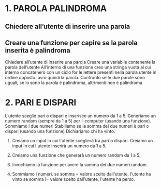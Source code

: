 # 1. PAROLA PALINDROMA 

## Chiedere all’utente di inserire una parola
## Creare una funzione per capire se la parola inserita è palindroma

Chiedere all'utente di inserire una parola
Creare una variabile contenente la parola dell'utente
All'interno di una funzione creo una stringa vuota al cui interno concatenerò con un ciclo for 
le lettere presenti nella parola utente in ordine opposto. 
avrò quindi la parola.
Confronto se le due parole sono uguali, se lo sono la parola è palindroma, altrimenti non è palindroma.



# 2. PARI E DISPARI

L’utente sceglie pari o dispari e inserisce un numero da 1 a 5.
Generiamo un numero random (sempre da 1 a 5) per il computer (usando una funzione).
Sommiamo i due numeri
Stabiliamo se la somma dei due numeri è pari o dispari (usando una funzione)
Dichiariamo chi ha vinto.

1. Creiamo un input in cui l'utente sceglierà tra pari o dispari.
    Creiamo un input in cui l'utente inserirà un numero da 1 a 5.

2. Creiamo una funzione che generarà un numero random da 1 a 5.
3. Invochiamo la funzione per avere la somma dei due numeri random.
4. Sommiamo i  numeri.
    se somma = valore scelto dall'utente, l'utente ha vinto
    se somma != valore scelto dall'utente, l'utente ha perso.